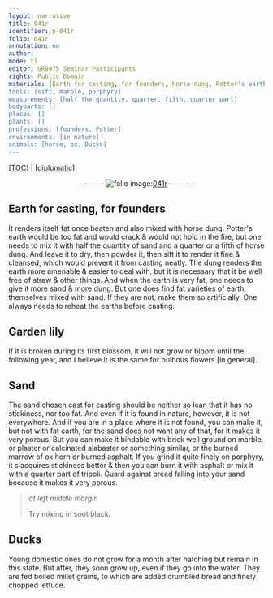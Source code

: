 ```yaml
---
layout: narrative
title: 041r
identifier: p-041r
folio: 041r
annotation: no
author:
mode: tl
editor: GR8975 Seminar Participants
rights: Public Domain
materials: [Earth for casting, for founders, horse dung, Potter's earth, dung, earth, straw, earths, in nature, fat earth, brick well ground, marble, plaster, calcinated alabaster, burned marrow of ox horn, burned asphalt, porphyry, asphalt, tripoli, bread, soot black, millet grains, lettuce]
tools: [sift, marble, porphyry]
measurements: [half the quantity, quarter, fifth, quarter part]
bodyparts: []
places: []
plants: []
professions: [founders, Potter]
environments: [in nature]
animals: [horse, ox, Ducks]
---
```


<p><a href="{{ site.baseurl }}/translation/" target="_blank">[TOC]</a> | <a href="{{ site.baseurl }}/texts/p-041r_tc/">[diplomatic]</a></p><div class="folio" align="center">- - - - - <a href="http://gallica.bnf.fr/ark:/12148/btv1b10500001g/f87.image" target="_blank"><img src="https://cu-mkp.github.io/2017-workshop-edition/assets/photo-icon.png" alt="folio image: " style="display:inline-block; margin-bottom:-3px;"/>041r</a> - - - - - </div>  
  

## <span class="m">Earth for casting, for <span class="pro">founders</span></span>

 
It renders itself fat once beaten and also mixed with <span class="m"><span class="al">horse</span> dung</span>. <span class="m"><span class="pro">Potter</span>'s earth</span> would be too fat and would crack & would not hold in the fire, but one needs to mix it with <span class="ms">half the quantity</span> of sand and a <span class="ms">quarter</span> or a <span class="ms">fifth</span> of <span class="m"><span class="add"><span class="al">horse</span></span> dung</span>. And leave it to dry, then powder it, then <span class="tl">sift</span> it to render it fine & cleansed, which would prevent it from casting neatly. The <span class="m">dung</span> renders the <span class="m">earth</span> more amenable & easier to deal with, but it is necessary that it be well free of <span class="m">straw</span> & other things. And when the <span class="m">earth</span> is very fat, one needs to give it more sand & more <span class="m">dung</span>. But one does find fat varieties of <span class="m">earth</span>, themselves mixed with sand. If they are not, make them so artificially. One always needs to reheat the <span class="m">earths</span> before casting.

 
  

## Garden lily

 
If it is broken during its first blossom, it will not grow or bloom until the following year, and I believe it is the same for bulbous flowers [in general].

 
  

## Sand

 
The sand chosen <span class="del">cast</span> for casting should be neither so lean that it has no stickiness, nor too fat. And even if it is found <span class="env"><span class="m">in nature</span></span>, however, it is not everywhere. And if you are in a place where it is not found, you can make it, but not with <span class="m">fat earth</span>, for the sand does not want any of that, for it makes it very porous. But you can make it bindable with <span class="m">brick well ground</span> on <span class="tl"><span class="m">marble</span></span>, or <span class="m">plaster</span> or <span class="m">calcinated alabaster</span> or something similar, or the <span class="m">burned marrow of <span class="al">ox</span> horn</span> or <span class="m">burned asphalt</span>. If you grind it quite finely on <span class="tl"><span class="m">porphyry</span></span>, it <span class="del">s</span> acquires stickiness better & then you can burn it with <span class="m">asphalt</span> or mix it with a <span class="ms">quarter part</span> of <span class="m">tripoli</span>. Guard against <span class="m">bread</span> falling into your sand because it makes it very porous.
 
> *at left middle margin*
> 
> 
>   Try mixing in <span class="m">soot black</span>.

 
  

## <span class="al">Ducks</span>

 
Young domestic ones do not grow for a month after hatching but remain in this state. But after, they soon grow up, even if they go into the water. They are fed boiled <span class="m">millet grains</span>, to which are added crumbled <span class="m">bread</span> and finely chopped <span class="m">lettuce</span>.

